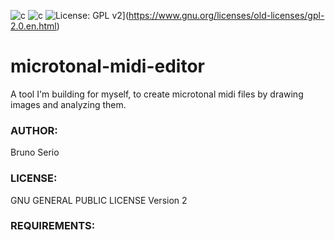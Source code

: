 ![c](https://img.shields.io/badge/C-00599C?style=for-the-badge&logo=c&logoColor=white) ![c](https://img.shields.io/badge/Python-FFD43B?style=for-the-badge&logo=python&logoColor=blue) ![License: GPL v2](https://img.shields.io/badge/License-GPL_v2-blue.svg)](https://www.gnu.org/licenses/old-licenses/gpl-2.0.en.html)
# microtonal-midi-editor
A tool I'm building for myself, to create microtonal midi files by drawing images and analyzing them.

### AUTHOR:
Bruno Serio

### LICENSE:
GNU GENERAL PUBLIC LICENSE Version 2

### REQUIREMENTS:
        
